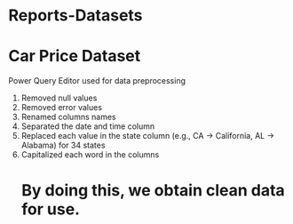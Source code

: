 # Reports-Datasets
# Car Price Dataset
Power Query Editor used for data preprocessing
1. Removed null values
2. Removed error values
3. Renamed columns names
4. Separated the date and time column
5. Replaced each value in the state column (e.g., CA -> California, AL -> Alabama) for 34 states
6. Capitalized each word in the columns
   # By doing this, we obtain clean data for use.
